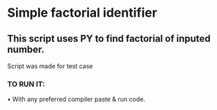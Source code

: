 Simple factorial identifier
====
This script uses PY to find factorial of inputed number.
----
Script was made for test case <br>

### TO RUN IT: <br>
• With any preferred compiler paste & run code. 
